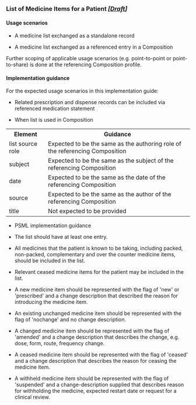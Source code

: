 ### List of Medicine Items for a Patient *[[Draft](http://hl7.org/fhir/stu3/valueset-publication-status.html)]*

#### Usage scenarios

* A medicine list exchanged as a standalone record

* A medicine list exchanged as a referenced entry in a Composition
 
Further scoping of applicable usage scenarios (e.g. point-to-point or point-to-share) is done at the referencing Composition profile.

#### Implementation guidance

For the expected usage scenarios in this implementation guide:
* Related prescription and dispense records can be included via referenced medication statement

* When list is used in Composition
<table class="list" width="100%">
  <tr>
    <th>Element</th>
    <th>Guidance</th>
   </tr>
     <tr>
        <td>list source role</td>
        <td>Expected to be the same as the authoring role of the referencing Composition</td>
    </tr>
   <tr>
        <td>subject</td>
        <td>Expected to be the same as the subject of the referencing Composition</td>
    </tr>   
   <tr>
        <td>date</td>
        <td>Expected to be the same as the date of the referencing Composition</td>
    </tr>   
   <tr>
        <td>source</td>
        <td>Expected to be the same as the author of the referencing Composition</td>
    </tr>    
       <tr>
        <td>title</td>
        <td>Not expected to be provided</td>
    </tr>  
  </table> 


* PSML implementation guidance

 * The list should have at least one entry.
 * All medicines that the patient is known to be taking, including packed, non-packed, complementary and over the counter medicine items, should be included in the list.
 * Relevant ceased medicine items for the patient may be included in the list.
 * A new medicine item should be represented with the flag of 'new' or 'prescribed' and a change description that described the reason for introducing the medicine item.
 * An existing unchanged medicine item should be represented with the flag of 'nochange' and no change description.
 * A changed medicine item should be represented with the flag of 'amended' and a change description that describes the change, e.g. dose, form, route, frequency change.
 * A ceased medicine item should be represented with the flag of 'ceased' and a change description that describes the reason for ceasing the medicine item.
 * A withheld medicine item should be represented with the flag of 'suspended' and a change-description supplied that describes reason for withholding the medicine, expected restart date or request for a clinical review.


